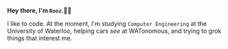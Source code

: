 **Hey there, I'm `Rooz`.🕴🏽**

I like to code. At the moment, I'm studying `Computer Engineering` at the University of Waterloo, helping cars _see_ at WATonomous, and trying to grok things that interest me.

